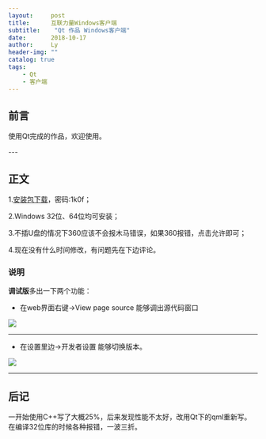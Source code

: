 ```yaml
---
layout:     post
title:      互联力量Windows客户端
subtitle:    "Qt 作品 Windows客户端"
date:       2018-10-17
author:     Ly
header-img: ""
catalog: true
tags:
    - Qt
    - 客户端
---
```


## 前言

使用Qt完成的作品，欢迎使用。

<p id = "build"></p>
---

## 正文

1.<a href="https://www.lanzous.com/b409320/" target="_blank">安装包下载</a>，密码:1k0f；

2.Windows 32位、64位均可安装；

3.不插U盘的情况下360应该不会报木马错误，如果360报错，点击允许即可；

4.现在没有什么时间修改，有问题先在下边评论。

### 说明
**调试版**多出一下两个功能：
* 在web界面右键->View page source 能够调出源代码窗口

![](https://ws2.sinaimg.cn/large/006tNbRwgy1fwc4enxfvhj30s80jujz8.jpg)

---

* 在设置里边->开发者设置 能够切换版本。

![](https://ws4.sinaimg.cn/large/006tNbRwgy1fwc4dx0e24j30s80juaal.jpg)

---

## 后记

一开始使用C++写了大概25%，后来发现性能不太好，改用Qt下的qml重新写。在编译32位库的时候各种报错，一波三折。

[1]:	https://www.lanzous.com/b409320/
